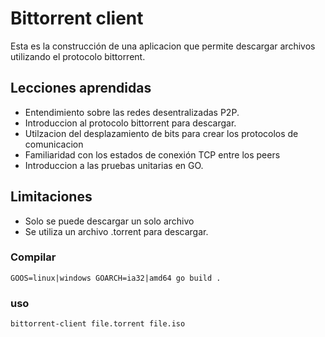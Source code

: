 # Bittorrent client
Esta es la construcción de una aplicacion que permite descargar archivos
utilizando el protocolo bittorrent.

## Lecciones aprendidas
- Entendimiento sobre las redes desentralizadas P2P.
- Introduccion al protocolo bittorrent para descargar.
- Utilzacion del desplazamiento de bits para crear los protocolos de comunicacion
- Familiaridad con los estados de conexión TCP entre los peers
- Introduccion a las pruebas unitarias en GO.

## Limitaciones
- Solo se puede descargar un solo archivo
- Se utiliza un archivo .torrent para descargar.

### Compilar
`GOOS=linux|windows GOARCH=ia32|amd64 go build .`

### uso 
`bittorrent-client file.torrent file.iso`